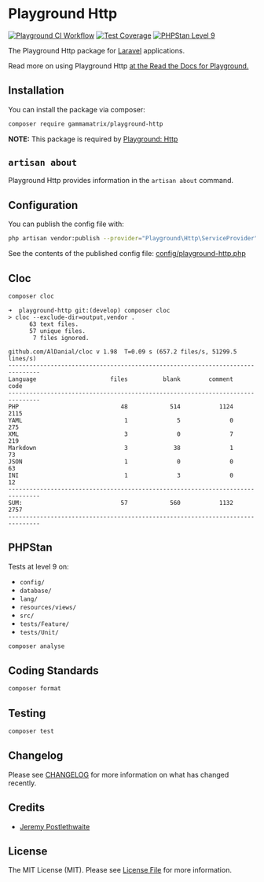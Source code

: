 # Playground Http

[![Playground CI Workflow](https://github.com/gammamatrix/playground-http/actions/workflows/ci.yml/badge.svg?branch=develop)](https://raw.githubusercontent.com/gammamatrix/playground-http/testing/develop/testdox.txt)
[![Test Coverage](https://raw.githubusercontent.com/gammamatrix/playground-http/testing/develop/coverage.svg)](tests)
[![PHPStan Level 9](https://img.shields.io/badge/PHPStan-level%209-brightgreen)](.github/workflows/ci.yml#L120)

The Playground Http package for [Laravel](https://laravel.com/docs/11.x) applications.

Read more on using Playground Http [at the Read the Docs for Playground.](https://gammamatrix-playground.readthedocs.io/)

## Installation

You can install the package via composer:

```bash
composer require gammamatrix/playground-http
```

**NOTE:** This package is required by [Playground: Http](https://github.com/gammamatrix/playground-login-blade)

## `artisan about`

Playground Http provides information in the `artisan about` command.

<!-- <img src="resources/docs/artisan-about-playground-http.png" alt="screenshot of artisan about command with Playground Http."> -->


## Configuration

You can publish the config file with:
```bash
php artisan vendor:publish --provider="Playground\Http\ServiceProvider" --tag="playground-config"
```

See the contents of the published config file: [config/playground-http.php](config/playground-http.php)

## Cloc

```sh
composer cloc
```

```
➜  playground-http git:(develop) composer cloc
> cloc --exclude-dir=output,vendor .
      63 text files.
      57 unique files.
       7 files ignored.

github.com/AlDanial/cloc v 1.98  T=0.09 s (657.2 files/s, 51299.5 lines/s)
-------------------------------------------------------------------------------
Language                     files          blank        comment           code
-------------------------------------------------------------------------------
PHP                             48            514           1124           2115
YAML                             1              5              0            275
XML                              3              0              7            219
Markdown                         3             38              1             73
JSON                             1              0              0             63
INI                              1              3              0             12
-------------------------------------------------------------------------------
SUM:                            57            560           1132           2757
-------------------------------------------------------------------------------
```

## PHPStan

Tests at level 9 on:
- `config/`
- `database/`
- `lang/`
- `resources/views/`
- `src/`
- `tests/Feature/`
- `tests/Unit/`

```sh
composer analyse
```

## Coding Standards

```sh
composer format
```

## Testing

```sh
composer test
```

## Changelog

Please see [CHANGELOG](CHANGELOG.md) for more information on what has changed recently.

## Credits

- [Jeremy Postlethwaite](https://github.com/gammamatrix)

## License

The MIT License (MIT). Please see [License File](LICENSE.md) for more information.

